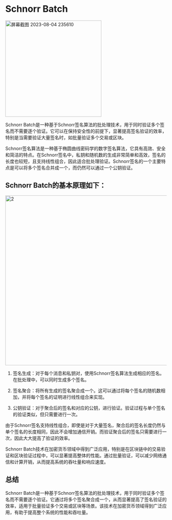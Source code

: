 # Schnorr Batch
<img width="300" alt="屏幕截图 2023-08-04 235610" src="https://github.com/wavteirv/courseproject/assets/102475494/28e848f8-1b28-4bb9-9a56-e35ae8e9942f">

Schnorr Batch是一种基于Schnorr签名算法的批处理技术，用于同时验证多个签名而不需要逐个验证。它可以在保持安全性的前提下，显著提高签名验证的效率，特别是当需要验证大量签名时，如批量验证多个交易或区块。

Schnorr签名算法是一种基于椭圆曲线密码学的数字签名算法，它具有高效、安全和简洁的特点。在Schnorr签名中，私钥和随机数的生成非常简单和高效，签名的长度也较短，且支持线性组合，因此适合批处理验证。Schnorr签名的一个主要特点是可以将多个签名合并成一个，而仍然可以通过一个公钥验证。

## Schnorr Batch的基本原理如下：
<img width="529" alt="2" src="https://github.com/wavteirv/courseproject/assets/102475494/cc118d59-69d3-4c2a-8e6a-4c135fe8de59">

1. 签名生成：对于每个消息和私钥对，使用Schnorr签名算法生成相应的签名。在批处理中，可以同时生成多个签名。

2. 签名聚合：将所有生成的签名聚合成一个。这可以通过将每个签名的随机数相加，并将每个签名的证明进行线性组合来实现。

3. 公钥验证：对于聚合后的签名和对应的公钥，进行验证。验证过程与单个签名的验证类似，但只需要进行一次。

由于Schnorr签名支持线性组合，即使是对于大量签名，聚合后的签名长度仍然与单个签名的长度相同，因此不会增加通信开销。而验证聚合后的签名只需要进行一次，因此大大提高了验证的效率。

Schnorr Batch技术在加密货币领域中得到广泛应用，特别是在区块链中的交易验证和区块验证过程中，可以显著提高整体的性能。通过批量验证，可以减少网络通信和计算开销，从而提高系统的吞吐量和响应速度。

## 总结

Schnorr Batch是一种基于Schnorr签名算法的批处理技术，用于同时验证多个签名而不需要逐个验证。它通过将多个签名聚合成一个，从而显著提高了签名验证的效率，适用于批量验证多个交易或区块等场景。该技术在加密货币领域得到广泛应用，有助于提高整个系统的性能和吞吐量。
